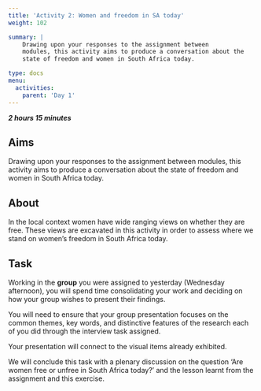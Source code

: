 ```yaml
---
title: 'Activity 2: Women and freedom in SA today'
weight: 102

summary: |
    Drawing upon your responses to the assignment between
    modules, this activity aims to produce a conversation about the
    state of freedom and women in South Africa today.

type: docs
menu:
  activities:
    parent: 'Day 1'
---
```


***2 hours 15 minutes***

## Aims

Drawing upon your responses to the assignment between
modules, this activity aims to produce a conversation about the
state of freedom and women in South Africa today.

## About

In the local context women have wide ranging views on whether
they are free. These views are excavated in this activity in order
to assess where we stand on women’s freedom in South Africa
today.

## Task

Working in the **group** you were assigned to yesterday
(Wednesday afternoon), you will spend time consolidating your
work and deciding on how your group wishes to present their
findings.

You will need to ensure that your group presentation focuses on
the common themes, key words, and distinctive features of the
research each of you did through the interview task assigned.

Your presentation will connect to the visual items already
exhibited.

We will conclude this task with a plenary discussion on the
question ‘Are women free or unfree in South Africa today?’ and
the lesson learnt from the assignment and this exercise.
